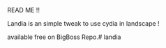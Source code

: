 READ ME !! 

Landia is an simple tweak to use cydia in landscape ! 

available free on BigBoss Repo.# landia

